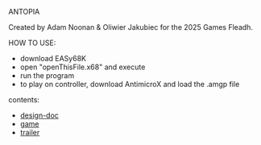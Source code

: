 ANTOPIA

Created by Adam Noonan & Oliwier Jakubiec for the 2025 Games Fleadh.

HOW TO USE:
- download EASy68K
- open "openThisFile.x68" and execute
- run the program
- to play on controller, download AntimicroX and load the .amgp file

contents:
- [design-doc](/design-doc/)
- [game](/game/)
- [trailer](/trailer/)
